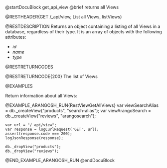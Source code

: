 @startDocuBlock get_api_view
@brief returns all Views

@RESTHEADER{GET /_api/view, List all Views, listViews}

@RESTDESCRIPTION
Returns an object containing a listing of all Views in a database, regardless
of their type. It is an array of objects with the following attributes:
- *id*
- *name*
- *type*

@RESTRETURNCODES

@RESTRETURNCODE{200}
The list of Views

@EXAMPLES

Return information about all Views:

@EXAMPLE_ARANGOSH_RUN{RestViewGetAllViews}
    var viewSearchAlias = db._createView("products", "search-alias");
    var viewArangoSearch = db._createView("reviews", "arangosearch");

    var url = "/_api/view";
    var response = logCurlRequest('GET', url);
    assert(response.code === 200);
    logJsonResponse(response);

    db._dropView("products");
    db._dropView("reviews");
@END_EXAMPLE_ARANGOSH_RUN
@endDocuBlock
